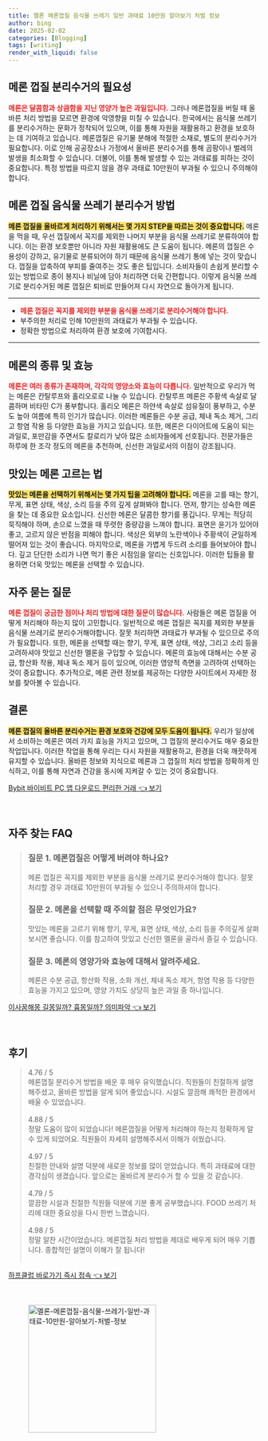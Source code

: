 ```yaml
---
title: 멜론 메론껍질 음식물 쓰레기 일반 과태료 10만원 알아보기 처벌 정보
author: bing
date: 2025-02-02
categories: [Blogging]
tags: [writing]
render_with_liquid: false
---
```



<h2 id='메론껍질_분리수거_필요성'>메론 껍질 분리수거의 필요성</h2>

<p><b><span style="color: #ee2323;">메론은 달콤함과 상큼함을 지닌 영양가 높은 과일입니다.</span></b> 그러나 메론껍질을 버릴 때 올바른 처리 방법을 모르면 환경에 악영향을 미칠 수 있습니다. 한국에서는 음식물 쓰레기를 분리수거하는 문화가 정착되어 있으며, 이를 통해 자원을 재활용하고 환경을 보호하는 데 기여하고 있습니다. 메론껍질은 유기물 분해에 적절한 소재로, 별도의 분리수거가 필요합니다. 이로 인해 공공장소나 가정에서 올바른 분리수거를 통해 곰팡이나 벌레의 발생을 최소화할 수 있습니다. 더불어, 이를 통해 발생할 수 있는 과태료를 피하는 것이 중요합니다. 특정 방법을 따르지 않을 경우 과태료 10만원이 부과될 수 있으니 주의해야 합니다.</p>

<h2 id='메론껍질_음식물쓰레기_분리수거'>메론 껍질 음식물 쓰레기 분리수거 방법</h2>

<p><b><span style="background-color: #ffe066;">메론 껍질을 올바르게 처리하기 위해서는 몇 가지 STEP을 따르는 것이 중요합니다.</span></b> 메론을 먹을 때, 우선 껍질에서 꼭지를 제외한 나머지 부분을 음식물 쓰레기로 분류하여야 합니다. 이는 환경 보호뿐만 아니라 자원 재활용에도 큰 도움이 됩니다. 메론의 껍질은 수용성이 강하고, 유기물로 분류되어야 하기 때문에 음식물 쓰레기 통에 넣는 것이 맞습니다. 껍질을 압축하여 부피를 줄여주는 것도 좋은 팁입니다. 소비자들이 손쉽게 분리할 수 있는 방법으로 종이 봉지나 비닐에 담아 처리하면 더욱 간편합니다. 이렇게 음식물 쓰레기로 분리수거된 메론 껍질은 퇴비로 만들어져 다시 자연으로 돌아가게 됩니다.</p>

<hr />

<ul>
    <li><b><span style="color: #ee2323;">메론 껍질은 꼭지를 제외한 부분을 음식물 쓰레기로 분리수거해야 합니다.</span></b></li>
    <li>부주의한 처리로 인해 10만원의 과태료가 부과될 수 있습니다.</li>
    <li>정확한 방법으로 처리하여 환경 보호에 기여합시다.</li>
</ul>

<hr />

<h2 id='메론종류_및_효능'>메론의 종류 및 효능</h2>

<p><b><span style="color: #ee2323;">메론은 여러 종류가 존재하며, 각각의 영양소와 효능이 다릅니다.</span></b> 일반적으로 우리가 먹는 메론은 칸탈루프와 홀리오로로 나눌 수 있습니다. 칸탈루프 메론은 주황색 속살로 달콤하며 비타민 C가 풍부합니다. 홀리오 메론은 하얀색 속살로 섬유질이 풍부하고, 수분도 높아 여름에 특히 인기가 많습니다. 이러한 메론들은 수분 공급, 체내 독소 제거, 그리고 항염 작용 등 다양한 효능을 가지고 있습니다. 또한, 메론은 다이어트에 도움이 되는 과일로, 포만감을 주면서도 칼로리가 낮아 많은 소비자들에게 선호됩니다. 전문가들은 하루에 한 조각 정도의 메론을 추천하며, 신선한 과일로서의 이점이 강조됩니다.</p>

<h2 id='메론고르는법'>맛있는 메론 고르는 법</h2>

<p><b><span style="background-color: #ffe066;">맛있는 메론을 선택하기 위해서는 몇 가지 팁을 고려해야 합니다.</span></b> 메론을 고를 때는 향기, 무게, 표면 상태, 색상, 소리 등을 주의 깊게 살펴봐야 합니다. 먼저, 향기는 성숙한 메론을 찾는 데 중요한 요소입니다. 신선한 메론은 달콤한 향기를 풍깁니다. 무게는 적당히 묵직해야 하며, 손으로 느꼈을 때 뚜렷한 중량감을 느껴야 합니다. 표면은 윤기가 있어야 좋고, 고르지 않은 반점을 피해야 합니다. 색상은 외부의 노란색이나 주황색이 균일하게 떨어져 있는 것이 좋습니다. 마지막으로, 메론을 가볍게 두드려 소리를 들어보아야 합니다. 깊고 단단한 소리가 나면 먹기 좋은 시점임을 알리는 신호입니다. 이러한 팁들을 활용하면 더욱 맛있는 메론을 선택할 수 있습니다.</p>

<h2 id='자주묻는질문'>자주 묻는 질문</h2>

<p><b><span style="color: #ee2323;">메론 껍질이 궁금한 점이나 처리 방법에 대한 질문이 많습니다.</span></b> 사람들은 메론 껍질을 어떻게 처리해야 하는지 많이 고민합니다. 일반적으로 메론 껍질은 꼭지를 제외한 부분을 음식물 쓰레기로 분리수거해야합니다. 잘못 처리하면 과태료가 부과될 수 있으므로 주의가 필요합니다. 또한, 메론을 선택할 때는 향기, 무게, 표면 상태, 색상, 그리고 소리 등을 고려하셔야 맛있고 신선한 멜론을 구입할 수 있습니다. 메론의 효능에 대해서는 수분 공급, 항산화 작용, 체내 독소 제거 등이 있으며, 이러한 영양적 측면을 고려하여 선택하는 것이 중요합니다. 추가적으로, 메론 관련 정보를 제공하는 다양한 사이트에서 자세한 정보를 찾아볼 수 있습니다.</p>

<h2 id='결론'>결론</h2>

<p><b><span style="background-color: #ffe066;">메론 껍질의 올바른 분리수거는 환경 보호와 건강에 모두 도움이 됩니다.</span></b> 우리가 일상에서 소비하는 메론은 여러 가지 효능을 가지고 있으며, 그 껍질의 분리수거도 매우 중요한 작업입니다. 이러한 작업을 통해 우리는 다시 자원을 재활용하고, 환경을 더욱 깨끗하게 유지할 수 있습니다. 올바른 정보와 지식으로 메론과 그 껍질의 처리 방법을 정확하게 인식하고, 이를 통해 자연과 건강을 동시에 지켜갈 수 있는 것이 중요합니다.</p>


<p><a class="click-button" title="Bybit 바이비트 PC 앱 다운로드 편리한 거래" href="https://afficreate.github.io/posts/Bybit-%EB%B0%94%EC%9D%B4%EB%B9%84%ED%8A%B8-PC-%EC%95%B1-%EB%8B%A4%EC%9A%B4%EB%A1%9C%EB%93%9C-%ED%8E%B8%EB%A6%AC%ED%95%9C-%EA%B1%B0%EB%9E%98/" rel="dofollow">Bybit 바이비트 PC 앱 다운로드 편리한 거래 👈 보기</a></p><br>
<h2 id='자주_찾는_FAQ'>자주 찾는 FAQ</h2>
<div itemscope="" itemtype="https://schema.org/FAQPage"> 
<blockquote> 
<div itemscope="" itemprop="mainEntity" itemtype="https://schema.org/Question"> 
<h3 itemprop="name">질문 1. 메론껍질은 어떻게 버려야 하나요?</h3> 
<div itemscope="" itemprop="acceptedAnswer" itemtype="https://schema.org/Answer"> 
<span itemprop="text"> 
<p>메론 껍질은 꼭지를 제외한 부분을 음식물 쓰레기로 분리수거해야 합니다. 잘못 처리할 경우 과태료 10만원이 부과될 수 있으니 주의하셔야 합니다.</p> 
</span> 
</div> 
</div> 

<div itemscope="" itemprop="mainEntity" itemtype="https://schema.org/Question"> 
<h3 itemprop="name">질문 2. 메론을 선택할 때 주의할 점은 무엇인가요?</h3> 
<div itemscope="" itemprop="acceptedAnswer" itemtype="https://schema.org/Answer"> 
<span itemprop="text"> 
<p>맛있는 메론을 고르기 위해 향기, 무게, 표면 상태, 색상, 소리 등을 주의깊게 살펴보시면 좋습니다. 이를 참고하여 맛있고 신선한 멜론을 골라서 즐길 수 있습니다.</p> 
</span> 
</div> 
</div> 

<div itemscope="" itemprop="mainEntity" itemtype="https://schema.org/Question"> 
<h3 itemprop="name">질문 3. 메론의 영양가와 효능에 대해서 알려주세요.</h3> 
<div itemscope="" itemprop="acceptedAnswer" itemtype="https://schema.org/Answer"> 
<span itemprop="text"> 
<p>메론은 수분 공급, 항산화 작용, 소화 개선, 체내 독소 제거, 항염 작용 등 다양한 효능을 가지고 있으며, 영양 가치도 상당히 높은 과일 중 하나입니다.</p> 
</span> 
</div> 
</div> 
</blockquote> 
</div>
<p><a class="click-button" title="이사꿈해몽 길몽일까? 흉몽일까? 의미파악" href="https://afficreate.github.io/posts/%EC%9D%B4%EC%82%AC%EA%BF%88%ED%95%B4%EB%AA%BD-%EA%B8%B8%EB%AA%BD%EC%9D%BC%EA%B9%8C-%ED%9D%89%EB%AA%BD%EC%9D%BC%EA%B9%8C-%EC%9D%98%EB%AF%B8%ED%8C%8C%EC%95%85/" rel="dofollow">이사꿈해몽 길몽일까? 흉몽일까? 의미파악 👈 보기</a></p><br>
<h2 id='후기'>후기</h2>
<div itemscope itemtype="https://schema.org/Product">
  <blockquote>
  <div itemprop="review" itemscope itemtype="https://schema.org/Review">
      <div itemprop="reviewRating" itemscope itemtype="https://schema.org/Rating"> <span itemprop="ratingValue">4.76</span> / <span itemprop="bestRating">5</span> </div>
      <span itemprop="reviewBody">메론껍질 분리수거 방법을 배운 후 매우 유익했습니다. 직원들이 친절하게 설명해주셨고, 올바른 방법을 알게 되어 좋았습니다. 시설도 깔끔해 쾌적한 환경에서 배울 수 있었습니다.</span>
  </div>
  <br>
  <div itemprop="review" itemscope itemtype="https://schema.org/Review">
      <div itemprop="reviewRating" itemscope itemtype="https://schema.org/Rating"> <span itemprop="ratingValue">4.88</span> / <span itemprop="bestRating">5</span> </div>
      <span itemprop="reviewBody">정말 도움이 많이 되었습니다! 메론껍질을 어떻게 처리해야 하는지 정확하게 알 수 있게 되었어요. 직원들이 자세히 설명해주셔서 이해가 쉬웠습니다.</span>
  </div>
  <br>
  <div itemprop="review" itemscope itemtype="https://schema.org/Review">
      <div itemprop="reviewRating" itemscope itemtype="https://schema.org/Rating"> <span itemprop="ratingValue">4.97</span> / <span itemprop="bestRating">5</span> </div>
      <span itemprop="reviewBody">친절한 안내와 설명 덕분에 새로운 정보를 많이 얻었습니다. 특히 과태료에 대한 경각심이 생겼습니다. 앞으로는 올바르게 분리수거 할 수 있을 것 같습니다.</span>
  </div>
  <br>
  <div itemprop="review" itemscope itemtype="https://schema.org/Review">
      <div itemprop="reviewRating" itemscope itemtype="https://schema.org/Rating"> <span itemprop="ratingValue">4.79</span> / <span itemprop="bestRating">5</span> </div>
      <span itemprop="reviewBody">깔끔한 시설과 친절한 직원들 덕분에 기분 좋게 공부했습니다. FOOD 쓰레기 처리에 대한 중요성을 다시 한번 느꼈습니다.</span>
  </div>
  <br>
  <div itemprop="review" itemscope itemtype="https://schema.org/Review">
      <div itemprop="reviewRating" itemscope itemtype="https://schema.org/Rating"> <span itemprop="ratingValue">4.98</span> / <span itemprop="bestRating">5</span> </div>
      <span itemprop="reviewBody">정말 알찬 시간이었습니다. 메론껍질 처리 방법을 제대로 배우게 되어 매우 기쁩니다. 종합적인 설명이 이해가 잘 됩니다!</span>
  </div>
  <br>
  </blockquote>
</div>
<p><a class="click-button" title="하프클럽 바로가기 즉시 접속" href="https://afficreate.github.io/posts/%ED%95%98%ED%94%84%ED%81%B4%EB%9F%BD-%EB%B0%94%EB%A1%9C%EA%B0%80%EA%B8%B0-%EC%A6%89%EC%8B%9C-%EC%A0%91%EC%86%8D/" rel="dofollow">하프클럽 바로가기 즉시 접속 👈 보기</a></p><br>
<figure class="image"><img src="https://afficreate.github.io/assets/img/thumbnail/멜론-메론껍질-음식물-쓰레기-일반-과태료-10만원-알아보기-처벌-정보.webp" alt="멜론-메론껍질-음식물-쓰레기-일반-과태료-10만원-알아보기-처벌-정보" width="256" height="256"></figure>